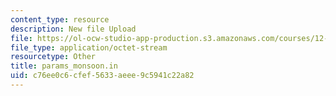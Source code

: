 ```yaml
---
content_type: resource
description: New file Upload
file: https://ol-ocw-studio-app-production.s3.amazonaws.com/courses/12-811-tropical-meteorology-spring-2011/c76ee0c6cfef5633aeee9c5941c22a82_params_monsoon.in
file_type: application/octet-stream
resourcetype: Other
title: params_monsoon.in
uid: c76ee0c6-cfef-5633-aeee-9c5941c22a82
---
```

